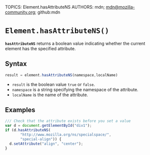 TOPICS: Element.hasAttributeNS
AUTHORS: mdn; mdn@mozilla-community.org; github:mdn

# `Element.hasAttributeNS()`

**`hasAttributeNS`** returns a boolean value indicating whether the current element has the
specified attribute.

## Syntax

```javascript
result = element.hasAttributeNS(namespace,localName)
```

- `result` is the boolean value `true` or `false`.
- `namespace` is a string specifying the namespace of the attribute.
- `localName` is the name of the attribute.

## Examples

```javascript
/// Check that the attribute exists before you set a value
var d = document.getElementById("div1");
if (d.hasAttributeNS(
       "http://www.mozilla.org/ns/specialspace/",
       "special-align")) {
  d.setAttribute("align", "center");
}
```
